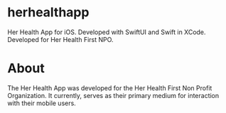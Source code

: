 # herhealthapp
Her Health App for iOS. Developed with SwiftUI and Swift in XCode. Developed for Her Health First NPO. 

# About
The Her Health App was developed for the Her Health First Non Profit Organization. It currently, serves as their primary medium for interaction with their mobile users. 

